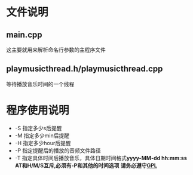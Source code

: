# 文件说明
## main.cpp
这主要就用来解析命名行参数的主程序文件
## playmusicthread.h/playmusicthread.cpp
等待播放音乐时间的一个线程
# 程序使用说明
+ -S 指定多少s后提醒  
+ -M 指定多少min后提醒   
+ -H 指定多少hour后提醒   
+ -P 指定提醒后的播放的音频文件路径   
+ -T 指定具体时间后播放音乐，具体日期时间格式**yyyy-MM-dd hh:mm:ss**   
**AT和H/M/S互斥,必须有-P和其他的时间选项**
**请务必遵守[GPL](https://www.gnu.org/licenses/gpl-3.0.html)**   
